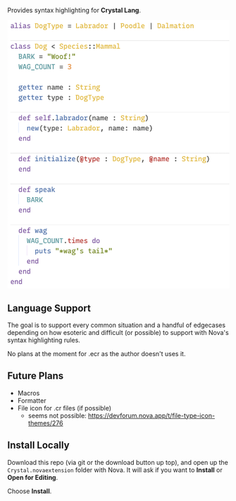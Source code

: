 Provides syntax highlighting for **Crystal Lang**.

<img width="783" alt="screenshot" src="https://raw.githubusercontent.com/edwardloveall/Crystal.novaextension/main/Images/extension/screenshot.png">

## Language Support

The goal is to support every common situation and a handful of edgecases depending on how esoteric and difficult (or possible) to support with Nova's syntax highlighting rules.

No plans at the moment for .ecr as the author doesn't uses it.

## Future Plans

* Macros
* Formatter
* File icon for .cr files (if possible)
  * seems not possible: https://devforum.nova.app/t/file-type-icon-themes/276

## Install Locally

Download this repo (via git or the download button up top), and open up the `Crystal.novaextension` folder with Nova. It will ask if you want to **Install** or **Open for Editing**.

Choose **Install**.
